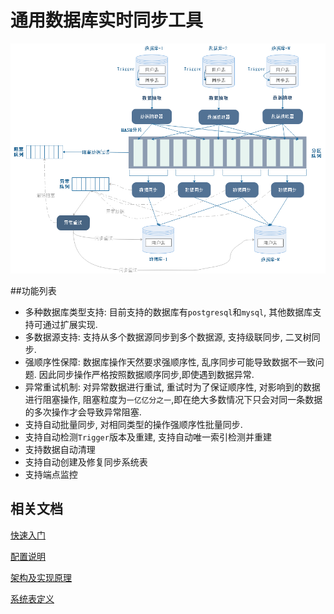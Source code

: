 # 通用数据库实时同步工具

![title](doc/dbsync.png)


##功能列表

- 多种数据库类型支持: 目前支持的数据库有`postgresql`和`mysql`, 其他数据库支持可通过扩展实现.
- 多数据源支持: 支持从多个数据源同步到多个数据源, 支持级联同步, 二叉树同步.
- 强顺序性保障: 数据库操作天然要求强顺序性, 乱序同步可能导致数据不一致问题. 因此同步操作严格按照数据顺序同步,即使遇到数据异常.
- 异常重试机制: 对异常数据进行重试, 重试时为了保证顺序性, 对影响到的数据进行阻塞操作, 阻塞粒度为`一亿亿分之一`,即在绝大多数情况下只会对同一条数据的多次操作才会导致异常阻塞.
- 支持自动批量同步, 对相同类型的操作强顺序性批量同步.
- 支持自动检测`Trigger`版本及重建, 支持自动唯一索引检测并重建
- 支持数据自动清理
- 支持自动创建及修复同步系统表
- 支持端点监控


## 相关文档


[快速入门](doc/quickstart.cn.md)

[配置说明](doc/configuration.cn.md)

[架构及实现原理](doc/architecture.cn.md)

[系统表定义](doc/systable.cn.md)




